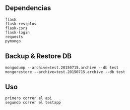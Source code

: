 ## Dependencias

    flask 
    flask-restplus
    flask-cors
    flask-login
    requests
    pymongo
## Backup & Restore DB

    mongodump --archive=test.20150715.archive --db test
    mongorestore --archive=test.20150715.archive --db test

## Uso
    primero correr el api
    segundo correr el testapp